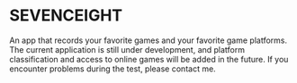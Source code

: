 # SEVENCEIGHT
An app that records your favorite games and your favorite game platforms. The current application is still under development, and platform classification and access to online games will be added in the future. If you encounter problems during the test, please contact me.
